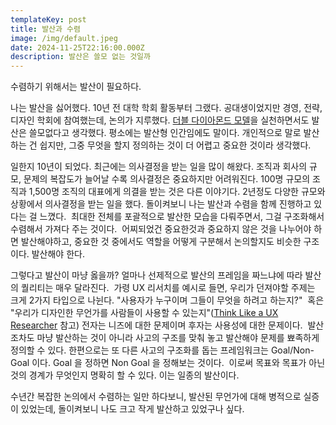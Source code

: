 ```yaml
---
templateKey: post
title: 발산과 수렴
image: /img/default.jpeg
date: 2024-11-25T22:16:00.000Z
description: 발산은 쓸모 없는 것일까
---
```

수렴하기 위해서는 발산이 필요하다. 

나는 발산을 싫어했다. 10년 전 대학 학회 활동부터 그랬다. 공대생이었지만 경영, 전략, 디자인 학회에 참여했는데, 논의가 지루했다. [더블 다이아몬드 모델](https://en.wikipedia.org/wiki/Double_Diamond_(design_process_model))을 실천하면서도 발산은 쓸모없다고 생각했다. 평소에는 발산형 인간임에도 말이다. 개인적으로 말로 발산하는 건 쉽지만, 그중 무엇을 할지 정의하는 것이 더 어렵고 중요한 것이라 생각했다.

일한지 10년이 되었다. 최근에는 의사결정을 받는 일을 많이 해왔다. 조직과 회사의 규모, 문제의 복잡도가 늘어날 수록 의사결정은 중요하지만 어려워진다. 100명 규모의 조직과 1,500명 조직의 대표에게 의결을 받는 것은 다른 이야기다. 2년정도 다양한 규모와 상황에서 의사결정을 받는 일을 했다. 돌이켜보니 나는 발산과 수렴을 함께 진행하고 있다는 걸 느꼈다.  최대한 전체를 포괄적으로 발산한 모습을 다뤄주면서, 그걸 구조화해서 수렴해서 가져다 주는 것이다.  어찌되었건 중요한것과 중요하지 않은 것을 나누어야 하면 발산해야하고, 중요한 것 중에서도 역할을 어떻게 구분해서 논의할지도 비슷한 구조이다. 발산해야 한다.

그렇다고 발산이 마냥 옳을까? 얼마나 선제적으로 발산의 프레임을 짜느냐에 따라 발산의 퀄리티는 매우 달라진다.  가령 UX 리서치를 예시로 들면, 우리가 던져야할 주제는 크게 2가지 타입으로 나뉜다. "사용자가 누구이며 그들이 무엇을 하려고 하는지?"  혹은 "우리가 디자인한 무언가를 사람들이 사용할 수 있는지"([Think Like a UX Researcher](https://www.amazon.com/Think-Like-Researcher-David-Travis/dp/1138365297) 참고) 전자는 니즈에 대한 문제이며 후자는 사용성에 대한 문제이다.  발산 조차도 마냥 발산하는 것이 아니라 사고의 구조를 맞춰 놓고 발산해야 문제를 뾰족하게 정의할 수 있다. 한편으로는 또 다른 사고의 구조화를 돕는 프레임워크는 Goal/Non-Goal 이다. Goal 을 정하면 Non Goal 을 정해보는 것이다.  이로써 목표와 목표가 아닌 것의 경계가 무엇인지 명확히 할 수 있다. 이는 일종의 발산이다.

수년간 복잡한 논의에서 수렴하는 일만 하다보니, 발산된 무언가에 대해 병적으로 실증이 있었는데, 돌이켜보니 나도 크고 작게 발산하고 있었구나 싶다.

